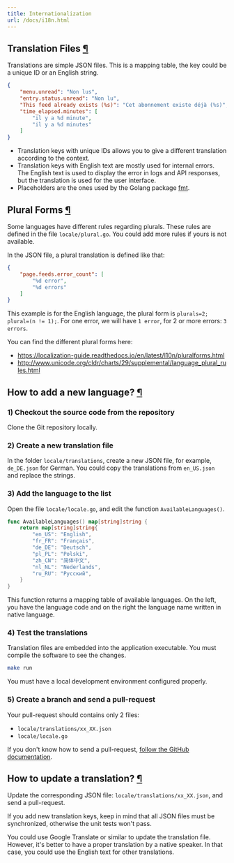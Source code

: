 ```yaml
---
title: Internationalization
url: /docs/i18n.html
---
```

<h2 id="translation-files">Translation Files <a class="anchor" href="#translation-files" title="Permalink">¶</a></h2>

Translations are simple JSON files.
This is a mapping table, the key could be a unique ID or an English string.

```json
{
    "menu.unread": "Non lus",
    "entry.status.unread": "Non lu",
    "This feed already exists (%s)": "Cet abonnement existe déjà (%s)",
    "time_elapsed.minutes": [
        "il y a %d minute",
        "il y a %d minutes"
    ]
}
```

- Translation keys with unique IDs allows you to give a different translation according to the context.
- Translation keys with English text are mostly used for internal errors. The English text is used to display the error in logs and API responses, but the translation is used for the user interface.
- Placeholders are the ones used by the Golang package [fmt](https://golang.org/pkg/fmt/#hdr-Printing).

<h2 id="plural-forms">Plural Forms <a class="anchor" href="#plural-forms" title="Permalink">¶</a></h2>

Some languages have different rules regarding plurals.
These rules are defined in the file `locale/plural.go`.
You could add more rules if yours is not available.

In the JSON file, a plural translation is defined like that:

```json
{
    "page.feeds.error_count": [
        "%d error",
        "%d errors"
    ]
}
```

This example is for the English language, the plural form is `plurals=2; plural=(n != 1);`.
For one error, we will have `1 error`, for 2 or more errors: `3 errors`.

You can find the different plural forms here:

- <https://localization-guide.readthedocs.io/en/latest/l10n/pluralforms.html>
- <http://www.unicode.org/cldr/charts/29/supplemental/language_plural_rules.html>

<h2 id="new-translation">How to add a new language? <a class="anchor" href="#new-translation" title="Permalink">¶</a></h2>

### 1) Checkout the source code from the repository

Clone the Git repository locally.

### 2) Create a new translation file

In the folder `locale/translations`, create a new JSON file, for example, `de_DE.json` for German.
You could copy the translations from `en_US.json` and replace the strings.

### 3) Add the language to the list

Open the file `locale/locale.go`, and edit the function `AvailableLanguages()`.

```go
func AvailableLanguages() map[string]string {
    return map[string]string{
        "en_US": "English",
        "fr_FR": "Français",
        "de_DE": "Deutsch",
        "pl_PL": "Polski",
        "zh_CN": "简体中文",
        "nl_NL": "Nederlands",
        "ru_RU": "Русский",
    }
}
```

This function returns a mapping table of available languages.
On the left, you have the language code and on the right the language name written in native language.

### 4) Test the translations

Translation files are embedded into the application executable.
You must compile the software to see the changes.

```bash
make run
```

You must have a local development environment configured properly.

### 5) Create a branch and send a pull-request

Your pull-request should contains only 2 files:

- `locale/translations/xx_XX.json`
- `locale/locale.go`

If you don't know how to send a pull-request, [follow the GitHub documentation](https://help.github.com/articles/creating-a-pull-request/#creating-the-pull-request).

<h2 id="update-translation">How to update a translation? <a class="anchor" href="#update-translations" title="Permalink">¶</a></h2>

Update the corresponding JSON file: `locale/translations/xx_XX.json`, and send a pull-request.

If you add new translation keys, keep in mind that all JSON files must be synchronized, otherwise the unit tests won't pass.

You could use Google Translate or similar to update the translation file.
However, it's better to have a proper translation by a native speaker.
In that case, you could use the English text for other translations.
